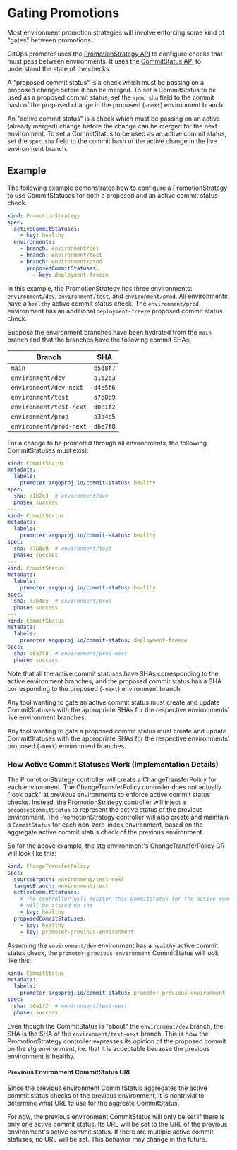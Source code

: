 # Gating Promotions

Most environment promotion strategies will involve enforcing some kind of "gates" between promotions.

GitOps promoter uses the [PromotionStrategy API](crd-specs.md#promotionstrategy) to configure checks that must pass
between environments. It uses the [CommitStatus API](crd-specs.md#commitstatus) to understand the state of the checks.

A "proposed commit status" is a check which must be passing on a proposed change before it can be merged. To set a 
CommitStatus to be used as a proposed commit status, set the `spec.sha` field to the commit hash of the proposed change
in the proposed (`-next`) environment branch.

An "active commit status" is a check which must be passing on an active (already merged) change before the change can be
merged for the next environment. To set a CommitStatus to be used as an active commit status, set the `spec.sha` field 
to the commit hash of the active change in the live environment branch.

## Example

The following example demonstrates how to configure a PromotionStrategy to use CommitStatuses for both a proposed and
an active commit status check.

```yaml
kind: PromotionStrategy
spec:
  activeCommitStatuses:
    - key: healthy
  environments:
    - branch: environment/dev
    - branch: environment/test
    - branch: environment/prod
      proposedCommitStatuses:
        - key: deployment-freeze
```

In this example, the PromotionStrategy has three environments: `environment/dev`, `environment/test`, and `environment/prod`. All environments
have a `healthy` active commit status check. The `environment/prod` environment has an additional `deployment-freeze` proposed
commit status check.

Suppose the environment branches have been hydrated from the `main` branch and that the branches have the following
commit SHAs:

| Branch                  | SHA      |
|-------------------------|----------|
| `main`                  | `b5d8f7` |
| `environment/dev`       | `a1b2c3` |
| `environment/dev-next`  | `d4e5f6` |
| `environment/test`      | `a7b8c9` |
| `environment/test-next` | `d0e1f2` |
| `environment/prod`      | `a3b4c5` |
| `environment/prod-next` | `d6e7f8` |

For a change to be promoted through all environments, the following CommitStatuses must exist:

```yaml
kind: CommitStatus
metadata:
  labels:
    promoter.argoproj.io/commit-status: healthy
spec:
  sha: a1b2c3  # environment/dev
  phase: success
---
kind: CommitStatus
metadata:
  labels:
    promoter.argoproj.io/commit-status: healthy
spec:
  sha: a7b8c9  # environment/test
  phase: success
---
kind: CommitStatus
metadata:
  labels:
    promoter.argoproj.io/commit-status: healthy
spec:
  sha: a3b4c5  # environment/prod
  phase: success
---
kind: CommitStatus
metadata:
  labels:
    promoter.argoproj.io/commit-status: deployment-freeze
spec:
  sha: d6e7f8  # environment/prod-next
  phase: success
```

Note that all the active commit statuses have SHAs corresponding to the active environment branches, and the proposed
commit status has a SHA corresponding to the proposed (`-next`) environment branch.

Any tool wanting to gate an active commit status must create and update CommitStatuses with the appropriate SHAs for 
the respective environments' live environment branches.

Any tool wanting to gate a proposed commit status must create and update CommitStatuses with the appropriate SHAs for
the respective environments' proposed (`-next`) environment branches.

### How Active Commit Statuses Work (Implementation Details)

The PromotionStrategy controller will create a ChangeTransferPolicy for each environment. The ChangeTransferPolicy 
controller does not actually "look back" at previous environments to enforce active commit status checks. Instead, the
PromotionStrategy controller will inject a `proposedCommitStatus` to represent the active status of the previous
environment. The PromotionStrategy controller will also create and maintain a `CommitStatus` for each non-zero-index
environment, based on the aggregate active commit status check of the previous environment.

So for the above example, the stg environment's ChangeTransferPolicy CR will look like this:

```yaml
kind: ChangeTransferPolicy
spec:
  sourceBranch: environment/test-next
  targetBranch: environment/test
  activeCommitStatuses:
    # The controller will monitor this CommitStatus for the active commit SHA, but it will not enforce it. The status 
    # will be stored on the 
    - key: healthy
  proposedCommitStatuses:
    - key: healthy
    - key: promoter-previous-environment
```

Assuming the `environment/dev` environment has a `healthy` active commit status check, the `promoter-previous-environment`
CommitStatus will look like this:

```yaml
kind: CommitStatus
metadata:
  labels:
    promoter.argoproj.io/commit-status: promoter-previous-environment
spec:
  sha: d0e1f2  # environment/test-next
  phase: success
```

Even though the CommitStatus is "about" the `environment/dev` branch, the SHA is the SHA of the `environment/test-next` branch. This is
how the PromotionStrategy controller expresses its opinion of the proposed commit on the stg environment, i.e. that it
is acceptable because the previous environment is healthy.

#### Previous Environment CommitStatus URL

Since the previous environment CommitStatus aggregates the active commit status checks of the previous environment, it
is nontrivial to determine what URL to use for the aggreate CommitStatus.

For now, the previous environment CommitStatus will only be set if there is only one active commit status. Its URL will
be set to the URL of the previous environment's active commit status. If there are multiple active commit statuses, no
URL will be set. This behavior may change in the future.
